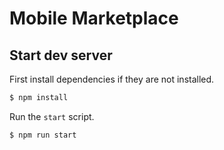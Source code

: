 # Mobile Marketplace

## Start dev server

First install dependencies if they are not installed.

```sh
$ npm install
```

Run the `start` script.

```sh
$ npm run start
```
